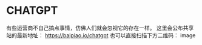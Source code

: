 # CHATGPT
有些运营商不自己搞点事情，仿佛人们就会忽视它的存在一样。  这里会公布共享站的最新地址：  https://baipiao.io/chatgpt 也可以直接扫描下方二维码：  image
